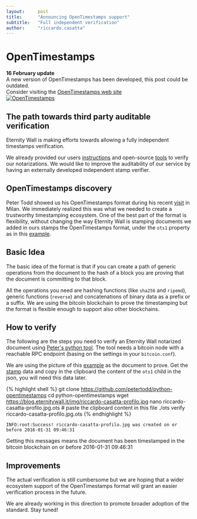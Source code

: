 ```yaml
---
layout:     post
title:      "Announcing OpenTimestamps support"
subtitle:   "Full independent verification"
author:     "riccardo.casatta"
---
```


# OpenTimestamps

<div class="alert alert-warning" role="alert">
  <strong>16 February update</strong><br> A new version of OpenTimestamps has been developed, this post could be outdated.
  <br>
  Consider visiting the <a href="https://opentimestamps.org">OpenTimestamps web site</a>
</div>

<a href="{{ site.baseurl }}/img/mail-stamp-template.svg">
<img src="{{ site.baseurl }}/img/mail-stamp-template.svg" alt="OpenTimestamps"  />
</a>

## The path towards third party auditable verification

Eternity Wall is making efforts towards allowing a fully independent timestamps verification.

We already provided our users [instructions](https://blog.eternitywall.it/2016/02/16/how-to-verify-notarization/) and open-source [tools](/2016/05/16/how-to-independently-verify-notarization/) to verify our notarizations.
We would like to improve the auditability of our service by having an externally developed independent stamp verifier.

## OpenTimestamps discovery

Peter Todd showed us his OpenTimestamps format during his recent [visit](https://petertodd.org/2016/talks-dex-arnhem-dev-workshop) in Milan.
We immediately realized this was what we needed to create a trustworthy timestamping ecosystem. One of the best part of the format is flexibility, without changing the way Eternity Wall is stamping documents we added in ours stamps the OpenTimestamps format, under the `ots1` property as in this [example](https://eternitywall.it/v1/hash/20c7ba9c57f653b7c079df5171c196f494a5446d684c1b26a63bc5fc3fa2e25e).

## Basic Idea

The basic idea of the format is that if you can create a path of generic operations from the document to the hash of a block you are proving that the document is committing to that block.

All the operations you need are hashing functions (like `sha256` and `ripemd`), generic functions (`reverse`) and concatenations of binary data as a prefix or a suffix.
We are using the bitcoin blockchain to prove the timestamping but the format is flexible enough to support also other blockchains.

## How to verify

The following are the steps you need to verify an Eternity Wall notarized document using [Peter's python tool](https://github.com/petertodd/python-opentimestamps). The tool needs a bitcoin node with a reachable RPC endpoint (basing on the settings in your `bitcoin.conf`).

We are using the picture of this [example](https://blog.eternitywall.it/2016/02/16/how-to-verify-notarization/) as the document to prove. Get the [stamp](https://eternitywall.it/v1/hash/20c7ba9c57f653b7c079df5171c196f494a5446d684c1b26a63bc5fc3fa2e25e) data and copy in the clipboard the content of the `ots1` child in the json, you will need this data later.


{% highlight shell %}
git clone https://github.com/petertodd/python-opentimestamps
cd python-opentimestamps
wget https://blog.eternitywall.it/img/riccardo-casatta-profilo.jpg
nano riccardo-casatta-profilo.jpg.ots # paste the clipboard content in this file
./ots verify riccardo-casatta-profilo.jpg.ots
{% endhighlight %}

```
INFO:root:Success! riccardo-casatta-profilo.jpg was created on or before 2016-01-31 09:46:31
```

Getting this messages means the document has been timestamped in the bitcoin blockchain on or before 2016-01-31 09:46:31


## Improvements

The actual verification is still cumbersome but we are hoping that a wider ecosystem support of the OpenTimestamps format will grant an easier verification process in the future.

We are already working in this direction to promote broader adoption of the standard. Stay tuned!
